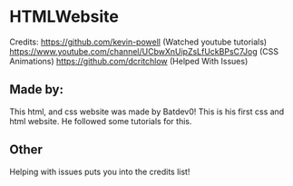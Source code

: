 # HTMLWebsite
Credits:
https://github.com/kevin-powell (Watched youtube tutorials)
https://www.youtube.com/channel/UCbwXnUipZsLfUckBPsC7Jog (CSS Animations) 
https://github.com/dcritchlow (Helped With Issues)
## Made by:

This html, and css website was made by Batdev0! This is his first css and html website. He followed some tutorials for this.

## Other

Helping with issues puts you into the credits list!
